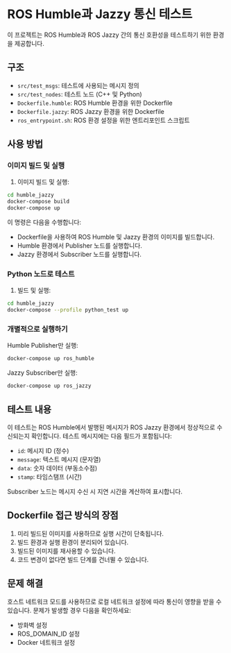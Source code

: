 # ROS Humble과 Jazzy 통신 테스트

이 프로젝트는 ROS Humble과 ROS Jazzy 간의 통신 호환성을 테스트하기 위한 환경을 제공합니다.

## 구조

- `src/test_msgs`: 테스트에 사용되는 메시지 정의
- `src/test_nodes`: 테스트 노드 (C++ 및 Python)
- `Dockerfile.humble`: ROS Humble 환경을 위한 Dockerfile
- `Dockerfile.jazzy`: ROS Jazzy 환경을 위한 Dockerfile
- `ros_entrypoint.sh`: ROS 환경 설정을 위한 엔트리포인트 스크립트

## 사용 방법

### 이미지 빌드 및 실행

1. 이미지 빌드 및 실행:
```bash
cd humble_jazzy
docker-compose build
docker-compose up
```

이 명령은 다음을 수행합니다:
- Dockerfile을 사용하여 ROS Humble 및 Jazzy 환경의 이미지를 빌드합니다.
- Humble 환경에서 Publisher 노드를 실행합니다.
- Jazzy 환경에서 Subscriber 노드를 실행합니다.

### Python 노드로 테스트

1. 빌드 및 실행:
```bash
cd humble_jazzy
docker-compose --profile python_test up
```

### 개별적으로 실행하기

Humble Publisher만 실행:
```bash
docker-compose up ros_humble
```

Jazzy Subscriber만 실행:
```bash
docker-compose up ros_jazzy
```

## 테스트 내용

이 테스트는 ROS Humble에서 발행된 메시지가 ROS Jazzy 환경에서 정상적으로 수신되는지 확인합니다.
테스트 메시지에는 다음 필드가 포함됩니다:
- `id`: 메시지 ID (정수)
- `message`: 텍스트 메시지 (문자열)
- `data`: 숫자 데이터 (부동소수점)
- `stamp`: 타임스탬프 (시간)

Subscriber 노드는 메시지 수신 시 지연 시간을 계산하여 표시합니다.

## Dockerfile 접근 방식의 장점

1. 미리 빌드된 이미지를 사용하므로 실행 시간이 단축됩니다.
2. 빌드 환경과 실행 환경이 분리되어 있습니다.
3. 빌드된 이미지를 재사용할 수 있습니다.
4. 코드 변경이 없다면 빌드 단계를 건너뛸 수 있습니다.

## 문제 해결

호스트 네트워크 모드를 사용하므로 로컬 네트워크 설정에 따라 통신이 영향을 받을 수 있습니다.
문제가 발생할 경우 다음을 확인하세요:
- 방화벽 설정
- ROS_DOMAIN_ID 설정
- Docker 네트워크 설정 